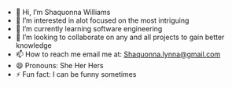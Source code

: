 - 👋 Hi, I’m Shaquonna Williams
- 👀 I’m interested in alot focused on the most intriguing
- 🌱 I’m currently learning software engineering
- 💞️ I’m looking to collaborate on any and all projects to gain better knowledge
- 📫 How to reach me email me at: Shaquonna.lynna@gmail.com
- 😄 Pronouns: She Her Hers
- ⚡ Fun fact: I can be funny sometimes
  
<!---
Quonnaq0711/Quonnaq0711 is a ✨ special ✨ repository because its `README.md` (this file) appears on your GitHub profile.
You can click the Preview link to take a look at your changes.
--->
